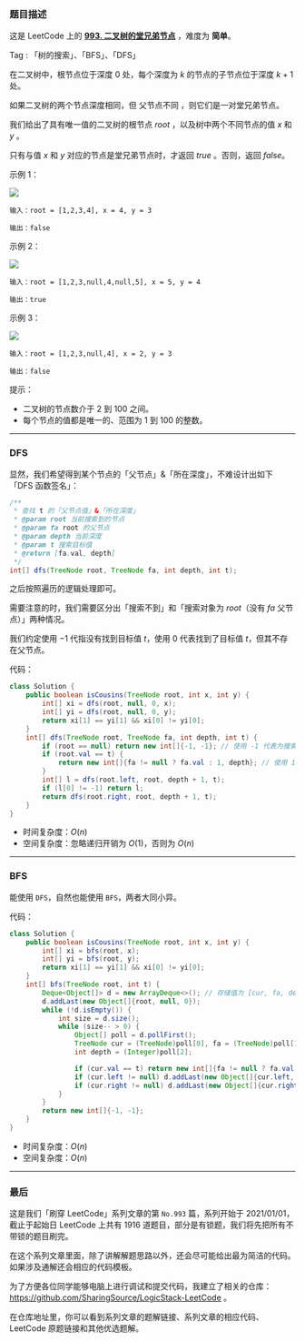 ### 题目描述

这是 LeetCode 上的 **[993. 二叉树的堂兄弟节点](https://leetcode-cn.com/problems/cousins-in-binary-tree/solution/gong-shui-san-xie-shu-de-sou-suo-dfs-bfs-b200/)** ，难度为 **简单**。

Tag : 「树的搜索」、「BFS」、「DFS」



在二叉树中，根节点位于深度 $0$ 处，每个深度为 $k$ 的节点的子节点位于深度 $k+1$ 处。

如果二叉树的两个节点深度相同，但 父节点不同 ，则它们是一对堂兄弟节点。

我们给出了具有唯一值的二叉树的根节点 $root$ ，以及树中两个不同节点的值 $x$ 和 $y$ 。

只有与值 $x$ 和 $y$ 对应的节点是堂兄弟节点时，才返回 $true$ 。否则，返回 $false$。

示例 1：

![](https://assets.leetcode-cn.com/aliyun-lc-upload/uploads/2019/02/16/q1248-01.png)

```
输入：root = [1,2,3,4], x = 4, y = 3

输出：false
```
示例 2：

![](https://assets.leetcode-cn.com/aliyun-lc-upload/uploads/2019/02/16/q1248-02.png)

```
输入：root = [1,2,3,null,4,null,5], x = 5, y = 4

输出：true
```
示例 3：

![](https://assets.leetcode-cn.com/aliyun-lc-upload/uploads/2019/02/16/q1248-03.png)

```
输入：root = [1,2,3,null,4], x = 2, y = 3

输出：false
```

提示：
* 二叉树的节点数介于 $2$ 到 $100$ 之间。
* 每个节点的值都是唯一的、范围为 $1$ 到 $100$ 的整数。

---

### DFS

显然，我们希望得到某个节点的「父节点」&「所在深度」，不难设计出如下「DFS 函数签名」：

```java
/**
 * 查找 t 的「父节点值」&「所在深度」
 * @param root 当前搜索到的节点
 * @param fa root 的父节点
 * @param depth 当前深度
 * @param t 搜索目标值
 * @return [fa.val, depth]
 */
int[] dfs(TreeNode root, TreeNode fa, int depth, int t);
```
之后按照遍历的逻辑处理即可。

需要注意的时，我们需要区分出「搜索不到」和「搜索对象为 $root$（没有 $fa$ 父节点）」两种情况。

我们约定使用 $-1$ 代指没有找到目标值 $t$，使用 $0$ 代表找到了目标值 $t$，但其不存在父节点。

代码：
```java
class Solution {
    public boolean isCousins(TreeNode root, int x, int y) {
        int[] xi = dfs(root, null, 0, x);
        int[] yi = dfs(root, null, 0, y);
        return xi[1] == yi[1] && xi[0] != yi[0];
    }
    int[] dfs(TreeNode root, TreeNode fa, int depth, int t) {
        if (root == null) return new int[]{-1, -1}; // 使用 -1 代表为搜索不到 t
        if (root.val == t) {
            return new int[]{fa != null ? fa.val : 1, depth}; // 使用 1 代表搜索值 t 为 root
        }
        int[] l = dfs(root.left, root, depth + 1, t);
        if (l[0] != -1) return l;
        return dfs(root.right, root, depth + 1, t);
    }
}
```
* 时间复杂度：$O(n)$
* 空间复杂度：忽略递归开销为 $O(1)$，否则为 $O(n)$

---

### BFS

能使用 `DFS`，自然也能使用 `BFS`，两者大同小异。

代码：
```java
class Solution {
    public boolean isCousins(TreeNode root, int x, int y) {
        int[] xi = bfs(root, x);
        int[] yi = bfs(root, y);
        return xi[1] == yi[1] && xi[0] != yi[0];
    }
    int[] bfs(TreeNode root, int t) {
        Deque<Object[]> d = new ArrayDeque<>(); // 存储值为 [cur, fa, depth]
        d.addLast(new Object[]{root, null, 0});
        while (!d.isEmpty()) {
            int size = d.size();
            while (size-- > 0) {
                Object[] poll = d.pollFirst();
                TreeNode cur = (TreeNode)poll[0], fa = (TreeNode)poll[1];
                int depth = (Integer)poll[2];

                if (cur.val == t) return new int[]{fa != null ? fa.val : 0, depth};
                if (cur.left != null) d.addLast(new Object[]{cur.left, cur, depth + 1});
                if (cur.right != null) d.addLast(new Object[]{cur.right, cur, depth + 1});
            }
        }
        return new int[]{-1, -1};
    }
}
```
* 时间复杂度：$O(n)$
* 空间复杂度：$O(n)$

---

### 最后

这是我们「刷穿 LeetCode」系列文章的第 `No.993` 篇，系列开始于 2021/01/01，截止于起始日 LeetCode 上共有 1916 道题目，部分是有锁题，我们将先把所有不带锁的题目刷完。

在这个系列文章里面，除了讲解解题思路以外，还会尽可能给出最为简洁的代码。如果涉及通解还会相应的代码模板。

为了方便各位同学能够电脑上进行调试和提交代码，我建立了相关的仓库：https://github.com/SharingSource/LogicStack-LeetCode 。

在仓库地址里，你可以看到系列文章的题解链接、系列文章的相应代码、LeetCode 原题链接和其他优选题解。

